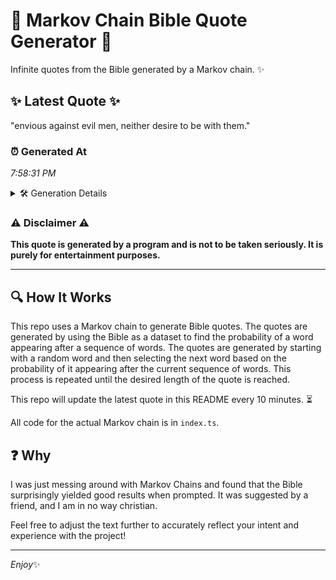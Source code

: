 # 📖 Markov Chain Bible Quote Generator 📖

Infinite quotes from the Bible generated by a Markov chain. ✨

## ✨ Latest Quote ✨
"envious against evil men, neither desire to be with them."

### ⏰ Generated At
*7:58:31 PM*

<details>
    <summary>🛠️ Generation Details</summary>
    <p>
        <strong>🌱 Seed:</strong> envious<br>
        <strong>🔄 Iterations:</strong> 9<br>
        <strong>📜 Context History:</strong><br>[ envious ]: against<br>[ envious, against ]: evil<br>[ envious, against, evil ]: men,<br>[ envious, against, evil, men, ]: neither<br>[ envious, against, evil, men,, neither ]: desire<br>[ envious, against, evil, men,, neither, desire ]: to<br>[ against, evil, men,, neither, desire, to ]: be<br>[ evil, men,, neither, desire, to, be ]: with<br>[ men,, neither, desire, to, be, with ]: them.<br>
    </p>
</details>

### ⚠️ Disclaimer ⚠️
**This quote is generated by a program and is not to be taken seriously. It is purely for entertainment purposes.**

---

## 🔍 How It Works

This repo uses a Markov chain to generate Bible quotes. The quotes are generated by using the Bible as a dataset to find the probability of a word appearing after a sequence of words. The quotes are generated by starting with a random word and then selecting the next word based on the probability of it appearing after the current sequence of words. This process is repeated until the desired length of the quote is reached.

This repo will update the latest quote in this README every 10 minutes. ⏳

All code for the actual Markov chain is in `index.ts`.

## ❓ Why

I was just messing around with Markov Chains and found that the Bible surprisingly yielded good results when prompted. 
It was suggested by a friend, and I am in no way christian.

Feel free to adjust the text further to accurately reflect your intent and experience with the project!

---

*Enjoy*✨
